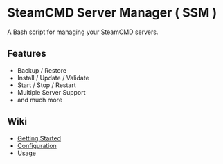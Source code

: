 # SteamCMD Server Manager ( SSM )

A Bash script for managing your SteamCMD servers.

## Features

- Backup / Restore
- Install / Update / Validate
- Start / Stop / Restart
- Multiple Server Support
- and much more

## Wiki
- [Getting Started](https://github.com/bubylou/ssm/wiki/Getting-Started)
- [Configuration](https://github.com/bubylou/ssm/wiki/Configuration)
- [Usage](https://github.com/bubylou/ssm/wiki/Usage)
